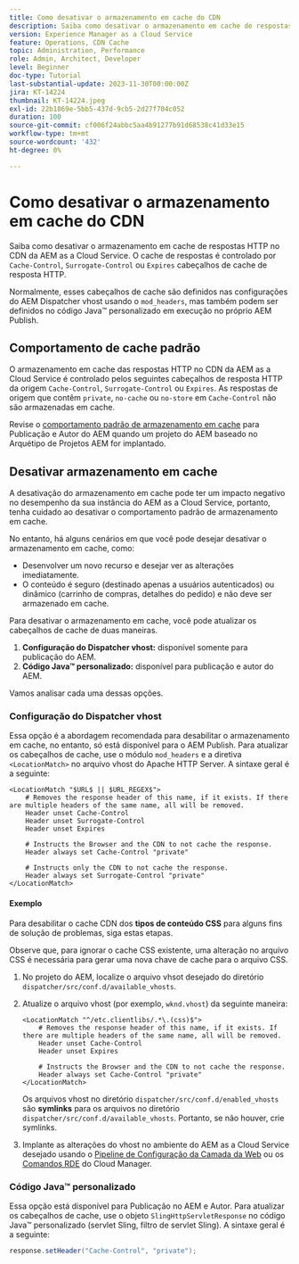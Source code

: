 ```yaml
---
title: Como desativar o armazenamento em cache do CDN
description: Saiba como desativar o armazenamento em cache de respostas HTTP no CDN da AEM as a Cloud Service.
version: Experience Manager as a Cloud Service
feature: Operations, CDN Cache
topic: Administration, Performance
role: Admin, Architect, Developer
level: Beginner
doc-type: Tutorial
last-substantial-update: 2023-11-30T00:00:00Z
jira: KT-14224
thumbnail: KT-14224.jpeg
exl-id: 22b1869e-5bb5-437d-9cb5-2d27f704c052
duration: 100
source-git-commit: cf006f24abbc5aa4b91277b91d68538c41d33e15
workflow-type: tm+mt
source-wordcount: '432'
ht-degree: 0%

---
```


# Como desativar o armazenamento em cache do CDN

Saiba como desativar o armazenamento em cache de respostas HTTP no CDN da AEM as a Cloud Service. O cache de respostas é controlado por `Cache-Control`, `Surrogate-Control` ou `Expires` cabeçalhos de cache de resposta HTTP.

Normalmente, esses cabeçalhos de cache são definidos nas configurações do AEM Dispatcher vhost usando o `mod_headers`, mas também podem ser definidos no código Java™ personalizado em execução no próprio AEM Publish.

## Comportamento de cache padrão

O armazenamento em cache das respostas HTTP no CDN da AEM as a Cloud Service é controlado pelos seguintes cabeçalhos de resposta HTTP da origem `Cache-Control`, `Surrogate-Control` ou `Expires`.  As respostas de origem que contêm `private`, `no-cache` ou `no-store` em `Cache-Control` não são armazenadas em cache.

Revise o [comportamento padrão de armazenamento em cache](./enable-caching.md#default-caching-behavior) para Publicação e Autor do AEM quando um projeto do AEM baseado no Arquétipo de Projetos AEM for implantado.


## Desativar armazenamento em cache

A desativação do armazenamento em cache pode ter um impacto negativo no desempenho da sua instância do AEM as a Cloud Service, portanto, tenha cuidado ao desativar o comportamento padrão de armazenamento em cache.

No entanto, há alguns cenários em que você pode desejar desativar o armazenamento em cache, como:

- Desenvolver um novo recurso e desejar ver as alterações imediatamente.
- O conteúdo é seguro (destinado apenas a usuários autenticados) ou dinâmico (carrinho de compras, detalhes do pedido) e não deve ser armazenado em cache.

Para desativar o armazenamento em cache, você pode atualizar os cabeçalhos de cache de duas maneiras.

1. **Configuração do Dispatcher vhost:** disponível somente para publicação do AEM.
1. **Código Java™ personalizado:** disponível para publicação e autor do AEM.

Vamos analisar cada uma dessas opções.

### Configuração do Dispatcher vhost

Essa opção é a abordagem recomendada para desabilitar o armazenamento em cache, no entanto, só está disponível para o AEM Publish. Para atualizar os cabeçalhos de cache, use o módulo `mod_headers` e a diretiva `<LocationMatch>` no arquivo vhost do Apache HTTP Server. A sintaxe geral é a seguinte:

```
<LocationMatch "$URL$ || $URL_REGEX$">
    # Removes the response header of this name, if it exists. If there are multiple headers of the same name, all will be removed.
    Header unset Cache-Control
    Header unset Surrogate-Control
    Header unset Expires

    # Instructs the Browser and the CDN to not cache the response.
    Header always set Cache-Control "private"

    # Instructs only the CDN to not cache the response.
    Header always set Surrogate-Control "private"
</LocationMatch>
```

#### Exemplo

Para desabilitar o cache CDN dos **tipos de conteúdo CSS** para alguns fins de solução de problemas, siga estas etapas.

Observe que, para ignorar o cache CSS existente, uma alteração no arquivo CSS é necessária para gerar uma nova chave de cache para o arquivo CSS.

1. No projeto do AEM, localize o arquivo vhsot desejado do diretório `dispatcher/src/conf.d/available_vhosts`.
1. Atualize o arquivo vhost (por exemplo, `wknd.vhost`) da seguinte maneira:

   ```
   <LocationMatch "^/etc.clientlibs/.*\.(css)$">
       # Removes the response header of this name, if it exists. If there are multiple headers of the same name, all will be removed.
       Header unset Cache-Control
       Header unset Expires
   
       # Instructs the Browser and the CDN to not cache the response.
       Header always set Cache-Control "private"
   </LocationMatch>
   ```

   Os arquivos vhost no diretório `dispatcher/src/conf.d/enabled_vhosts` são **symlinks** para os arquivos no diretório `dispatcher/src/conf.d/available_vhosts`. Portanto, se não houver, crie symlinks.
1. Implante as alterações do vhost no ambiente do AEM as a Cloud Service desejado usando o [Pipeline de Configuração da Camada da Web](https://experienceleague.adobe.com/docs/experience-manager-cloud-service/content/implementing/using-cloud-manager/cicd-pipelines/introduction-ci-cd-pipelines.html?lang=pt-BR&#web-tier-config-pipelines) ou os [Comandos RDE](https://experienceleague.adobe.com/docs/experience-manager-learn/cloud-service/developing/rde/how-to-use.html?lang=pt-BR#deploy-apache-or-dispatcher-configuration) do Cloud Manager.

### Código Java™ personalizado

Essa opção está disponível para Publicação no AEM e Autor. Para atualizar os cabeçalhos de cache, use o objeto `SlingHttpServletResponse` no código Java™ personalizado (servlet Sling, filtro de servlet Sling). A sintaxe geral é a seguinte:

```java
response.setHeader("Cache-Control", "private");
```
